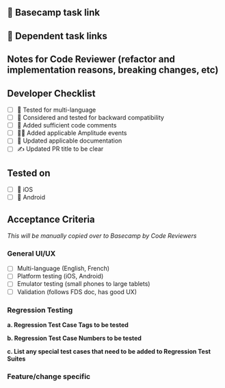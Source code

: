 ## 🔗 Basecamp task link


## 🔗 Dependent task links


## Notes for Code Reviewer (refactor and implementation reasons, breaking changes, etc)


## Developer Checklist
- [ ] 🧪 Tested for multi-language
- [ ] 🔁 Considered and tested for backward compatibility
- [ ] 💬 Added sufficient code comments
- [ ] 🧑‍💻 Added applicable Amplitude events
- [ ] 📃 Updated applicable documentation
- [ ] ✍ Updated PR title to be clear

## Tested on
- [ ] 🍏 iOS
- [ ] 🤖 Android

## Acceptance Criteria
*This will be manually copied over to Basecamp by Code Reviewers*
### General UI/UX
- [ ] Multi-language (English, French)
- [ ] Platform testing (iOS, Android)
- [ ] Emulator testing (small phones to large tablets)
- [ ] Validation (follows FDS doc, has good UX)

### Regression Testing
**a. Regression Test Case Tags to be tested**

**b. Regression Test Case Numbers to be tested**

**c. List any special test cases that need to be added to Regression Test Suites**


### Feature/change specific

